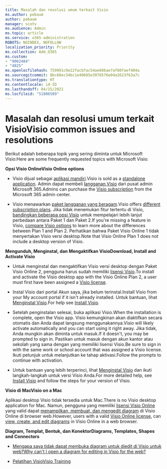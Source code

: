 ```yaml
---
title: Masalah dan resolusi umum terkait Visio
ms.author: pebaum
author: pebaum
manager: scotv
ms.audience: Admin
ms.topic: article
ms.service: o365-administration
ROBOTS: NOINDEX, NOFOLLOW
localization_priority: Priority
ms.collection: Adm_O365
ms.custom:
- "9002484"
- "4825"
ms.openlocfilehash: 759991c9e22facbfac54ae686ae7af60faef404a
ms.sourcegitcommit: 8bc60ec34bc1e40685e3976576e04a2623f63a7c
ms.translationtype: HT
ms.contentlocale: id-ID
ms.lasthandoff: 04/15/2021
ms.locfileid: "51806589"
---
```

# <a name="visio-common-issues-and-resolutions"></a><span data-ttu-id="98a88-102">Masalah dan resolusi umum terkait Visio</span><span class="sxs-lookup"><span data-stu-id="98a88-102">Visio common issues and resolutions</span></span>

<span data-ttu-id="98a88-103">Berikut adalah beberapa topik yang sering diminta untuk Microsoft Visio:</span><span class="sxs-lookup"><span data-stu-id="98a88-103">Here are some frequently requested topics with Microsoft Visio:</span></span>

<span data-ttu-id="98a88-104">**Opsi Visio Online**</span><span class="sxs-lookup"><span data-stu-id="98a88-104">**Visio Online options**</span></span>

- <span data-ttu-id="98a88-105">Visio dijual sebagai [aplikasi mandiri](https://products.office.com/visio/flowchart-software).</span><span class="sxs-lookup"><span data-stu-id="98a88-105">Visio is sold as a [standalone application](https://products.office.com/visio/flowchart-software).</span></span> <span data-ttu-id="98a88-106">Admin dapat membeli [langganan Visio](https://docs.microsoft.com/alchemyinsights/purchase-visio-subscription) dari pusat admin Microsoft 365.</span><span class="sxs-lookup"><span data-stu-id="98a88-106">Admins can purchase the [Visio subscription](https://docs.microsoft.com/alchemyinsights/purchase-visio-subscription) from the Microsoft 365 admin center.</span></span>

- <span data-ttu-id="98a88-107">Visio menawarkan [paket langganan yang beragam](https://products.office.com/visio/microsoft-visio-plans-and-pricing-compare-visio-options).</span><span class="sxs-lookup"><span data-stu-id="98a88-107">Visio offers [different subscription plans](https://products.office.com/visio/microsoft-visio-plans-and-pricing-compare-visio-options).</span></span> <span data-ttu-id="98a88-108">Jika tidak menemukan fitur tertentu di Visio, [bandingkan beberapa opsi Visio](https://products.office.com/visio/microsoft-visio-plans-and-pricing-compare-visio-options) untuk mempelajari lebih lanjut perbedaan antara Paket 1 dan Paket 2.</span><span class="sxs-lookup"><span data-stu-id="98a88-108">If you're missing a feature in Visio, [compare Visio options](https://products.office.com/visio/microsoft-visio-plans-and-pricing-compare-visio-options) to learn more about the differences between Plan 1 and Plan 2.</span></span>  <span data-ttu-id="98a88-109">Perhatikan bahwa Paket Visio Online 1 tidak menyertakan Visio versi desktop.</span><span class="sxs-lookup"><span data-stu-id="98a88-109">Note that Visio Online Plan 1 does not include a desktop version of Visio.</span></span>

<span data-ttu-id="98a88-110">**Mengunduh, Menginstal, dan Mengaktifkan Visio**</span><span class="sxs-lookup"><span data-stu-id="98a88-110">**Download, Install and Activate Visio**</span></span>

- <span data-ttu-id="98a88-111">Untuk menginstal dan mengaktifkan Visio versi desktop dengan Paket Visio Online 2, pengguna harus sudah memiliki [lisensi Visio](https://docs.microsoft.com/microsoft-365/admin/add-users/add-users).</span><span class="sxs-lookup"><span data-stu-id="98a88-111">To install and activate the Visio desktop app with the Visio Online Plan 2, a user must first have been assigned a [Visio license](https://docs.microsoft.com/microsoft-365/admin/add-users/add-users).</span></span>

- <span data-ttu-id="98a88-112">Instal Visio dari portal Akun saya, jika belum terinstal.</span><span class="sxs-lookup"><span data-stu-id="98a88-112">Install Visio from your My account portal if it isn't already installed.</span></span> <span data-ttu-id="98a88-113">Untuk bantuan, lihat [Menginstal Visio](https://support.office.com/article/f98f21e3-aa02-4827-9167-ddab5b025710).</span><span class="sxs-lookup"><span data-stu-id="98a88-113">For help see [Install Visio](https://support.office.com/article/f98f21e3-aa02-4827-9167-ddab5b025710).</span></span>

- <span data-ttu-id="98a88-114">Setelah penginstalan selesai, buka aplikasi Visio.</span><span class="sxs-lookup"><span data-stu-id="98a88-114">When the installation is complete, open the Visio app.</span></span> <span data-ttu-id="98a88-115">Visio kemungkinan akan diaktifkan secara otomatis dan Anda dapat langsung menggunakannya.</span><span class="sxs-lookup"><span data-stu-id="98a88-115">Visio will likely activate automatically and you can start using it right away.</span></span> <span data-ttu-id="98a88-116">Jika tidak, Anda mungkin akan diminta untuk masuk.</span><span class="sxs-lookup"><span data-stu-id="98a88-116">If it doesn't, you may be prompted to sign in.</span></span> <span data-ttu-id="98a88-117">Pastikan untuk masuk dengan akun kantor atau sekolah yang sama dengan yang memiliki lisensi Visio.</span><span class="sxs-lookup"><span data-stu-id="98a88-117">Be sure to sign in with the same work or school account that was assigned a Visio license.</span></span> <span data-ttu-id="98a88-118">Ikuti petunjuk untuk melanjutkan ke tahap aktivasi.</span><span class="sxs-lookup"><span data-stu-id="98a88-118">Follow the prompts to continue with activation.</span></span>

- <span data-ttu-id="98a88-119">Untuk bantuan yang lebih terperinci, lihat [Menginstal Visio](https://support.office.com/article/f98f21e3-aa02-4827-9167-ddab5b025710) dan ikuti langkah-langkah untuk versi Visio Anda.</span><span class="sxs-lookup"><span data-stu-id="98a88-119">For more detailed help, see [Install Visio](https://support.office.com/article/f98f21e3-aa02-4827-9167-ddab5b025710) and follow the steps for your version of Visio.</span></span>

<span data-ttu-id="98a88-120">**Visio di Mac**</span><span class="sxs-lookup"><span data-stu-id="98a88-120">**Visio on a Mac**</span></span>

<span data-ttu-id="98a88-121">Aplikasi desktop Visio tidak tersedia untuk Mac.</span><span class="sxs-lookup"><span data-stu-id="98a88-121">There is no Visio desktop application for Mac.</span></span> <span data-ttu-id="98a88-122">Namun, pengguna yang memiliki [lisensi Visio Online](https://docs.microsoft.com/microsoft-365/admin/add-users/add-users) yang valid dapat [menampilkan, membuat, dan mengedit diagram](https://support.office.com/article/06f04845-91b8-4e8f-881f-a43c970735fc) di Visio Online di browser web.</span><span class="sxs-lookup"><span data-stu-id="98a88-122">However, users with a valid [Visio Online license](https://docs.microsoft.com/microsoft-365/admin/add-users/add-users), can [view, create, and edit diagrams](https://support.office.com/article/06f04845-91b8-4e8f-881f-a43c970735fc) in Visio Online in a web browser.</span></span>

<span data-ttu-id="98a88-123">**Diagram, Templat, Bentuk, dan Konektor**</span><span class="sxs-lookup"><span data-stu-id="98a88-123">**Diagrams, Templates, Shapes and Connectors**</span></span>

- [<span data-ttu-id="98a88-124">Mengapa saya tidak dapat membuka diagram untuk diedit di Visio untuk web?</span><span class="sxs-lookup"><span data-stu-id="98a88-124">Why can't I open a diagram for editing in Visio for the web?</span></span>](https://support.microsoft.com/office/ea4a23d3-21d3-4878-945e-cf1be4140357)

- [<span data-ttu-id="98a88-125">Pelatihan Visio</span><span class="sxs-lookup"><span data-stu-id="98a88-125">Visio Training</span></span>](https://support.office.com/article/visio-training-e058bcfa-1d90-4653-afc6-e84d54cf94a6)
